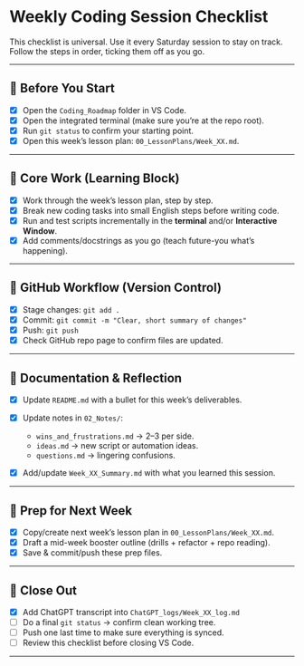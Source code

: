# Weekly Coding Session Checklist

This checklist is universal. Use it every Saturday session to stay on track.  
Follow the steps in order, ticking them off as you go.

---

## 🔹 Before You Start
- [X] Open the `Coding_Roadmap` folder in VS Code.
- [X] Open the integrated terminal (make sure you’re at the repo root).
- [X] Run `git status` to confirm your starting point.
- [X] Open this week’s lesson plan: `00_LessonPlans/Week_XX.md`.

---

## 🔹 Core Work (Learning Block)
- [X] Work through the week’s lesson plan, step by step.
- [X] Break new coding tasks into small English steps before writing code.
- [X] Run and test scripts incrementally in the **terminal** and/or **Interactive Window**.
- [X] Add comments/docstrings as you go (teach future-you what’s happening).

---

## 🔹 GitHub Workflow (Version Control)
- [X] Stage changes: `git add .`
- [X] Commit: `git commit -m "Clear, short summary of changes"`
- [X] Push: `git push`
- [X] Check GitHub repo page to confirm files are updated.

---

## 🔹 Documentation & Reflection
- [X] Update `README.md` with a bullet for this week’s deliverables.
- [X] Update notes in `02_Notes/`:
  - `wins_and_frustrations.md` → 2–3 per side.
  - `ideas.md` → new script or automation ideas.
  - `questions.md` → lingering confusions.
- [X] Add/update `Week_XX_Summary.md` with what you learned this session.


---

## 🔹 Prep for Next Week
- [X] Copy/create next week’s lesson plan in `00_LessonPlans/Week_XX.md`.
- [X] Draft a mid-week booster outline (drills + refactor + repo reading).
- [X] Save & commit/push these prep files.

---

## 🔹 Close Out
- [X] Add ChatGPT transcript into `ChatGPT_logs/Week_XX_log.md`
- [ ] Do a final `git status` → confirm clean working tree.
- [ ] Push one last time to make sure everything is synced.
- [ ] Review this checklist before closing VS Code.

---
